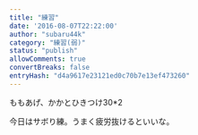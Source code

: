 ```yaml
---
title: "練習"
date: '2016-08-07T22:22:00'
author: "subaru44k"
category: "練習(弱)"
status: "publish"
allowComments: true
convertBreaks: false
entryHash: "d4a9617e23121ed0c70b7e13ef473260"
---
```

ももあげ、かかとひきつけ30*2

今日はサボり練。うまく疲労抜けるといいな。
